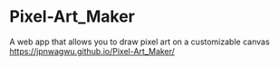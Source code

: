 # Pixel-Art_Maker
A web app that allows you to draw pixel art on a customizable canvas
https://jpnwagwu.github.io/Pixel-Art_Maker/
